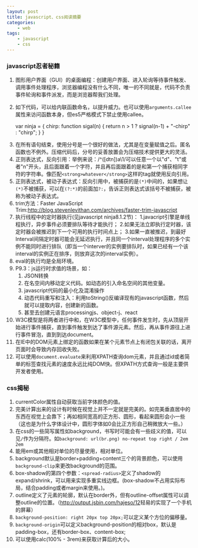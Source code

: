 ```yaml
---
layout: post
title: javascript、css阅读摘要
categories:
    - web
tags:
    - javascript
    - css
---
```


### javascript忍者秘籍
1. 图形用户界面（GUI）的桌面编程：创建用户界面、进入轮询等待事件触发、调用事件处理程序，浏览器编程没有什么不同，唯一的不同就是，代码不负责事件轮询和事件派发，而是浏览器帮我们处理。
2. 如下代码，可以给内联函数命名，以提升威力。也可以使用`arguments.callee`属性来访问函数本身，但es5严格模式下禁止使用callee。


	var ninja = {
		chirp: function sigal(n) {
			return n > 1 ? signal(n-1) + "-chirp" : "chirp";
		}
	}

<!-- more -->
3. 在所有语句结束，使用分号是一个很好的做法，尤其是在变量赋值之后。匿名函数也不例外。压缩代码后，分号的妥善放置会为压缩技术提供更大的灵活。
4. 正则表达式，反向引用：举例来说：/^([dtn])a\1/可以任意一个以"d"、"t"或者"n"开头，且后面跟着一个字符，并且再后面跟着的是和第一个捕获相同字符的字符串。像匹配`<strong>whatever</strong>`这样的tag就使用反向引用。
5. 正则表达式，被动子表达式：反向引用中，被捕获的是`(*)`中间的，如果想让`(*)`不被捕获，可以在`(?:*)`的前面加`?:`，告诉正则表达式该括号不被捕获，被称为被动子表达式。
6. trim方法：Faster JavaScript Trim:<http://blog.stevenlevithan.com/archives/faster-trim-javascript>
7. 执行线程中的定时器执行(见javascript ninja8.1.2节)：
	1.javacript引擎是单线程执行，异步事件必须要排队等待才能执行；
	2.如果无法立即执行定时器，该定时器会被推迟到下一个可用的执行时间点上；
	3.如果一直被推迟，到最好Interval间隔定时器可能会无延迟执行，并且同一个interval处理程序的多个实例不能同时进行排队（即当一个interver的实例要排队时，如果已经有一个该interval的实例正在排序，则放弃这次的interval实例）。
8. eval的执行均是全局环境。
9. P9.3：js运行时求值的场景，如：
	1. JSON转换
	2. 在名空间内移动定义代码。如动态的引入命名空间的其他变量。
	3. javascript代码的最小化及混淆操作
	4. 动态代码重写和注入：利用toString()反编译现有的javascript函数，然后就可以提取内容，创建新的函数。
	5. 甚至去创建元语言processingjs、object-j、react
10. W3C模型是将两者进行中和，在W3C模型中，任何事件发生时，先从顶层开始进行事件捕获，直到事件触发到达了事件源元素。然后，再从事件源往上进行事件冒泡，直到到达document。
11. 在IE中的DOM元素上绑定的函数如果在某个元素节点上有闭包关联的话，离开页面时会导致内存回收失败。
12. 可以使用`document.evaluate`来利用XPATH查询dom元素，并且通过id或者简单的标签查找元素的速度永远比纯DOM快。但XPATH方式查询一般是主要供开发者使用。

### css揭秘
1. currentColor属性自动获取当前字体颜色的值。
2. 完美计算出来的设计有时候在视觉上并不一定就是完美的。如完美垂直居中的东西在视觉上会靠下；再如相同宽高的正方形、圆形，看起来圆形会小一些（这也是为什么字体设计中，圆形字体如0会比正方形自己稍微放大一些。）
3. 在css的一些简写属性如background，书写时可能会有一些歧义的值，可以见`/`作为分隔符。如`background: url(br.png) no-repeat top right / 2em 2em`
4. 能用em或其他相对单位的尽量使用，相对单位。
5. background默认是border+padding+content三个的背景颜色，可以使用`background-clip`来更改background的范围。
6. box-shadow的第四个参数：`<spread-radius>`定义了shadow的expand/shrink，可以用来实现多重实线边框。(box-shadow不占用实际布局，结合padding或者margin来使用。)。
7. outline定义了元素的轮廓，默认在border外，但有outline-offset属性可以调整outline的位置。（<http://output.jsbin.com/hajeso/12>轻易的实现了一个手机的屏幕）
8. `background-position: right 20px top 20px;`可以定义某个方位的偏移量。
9. `background-origin`可以定义background-position的相对box，默认是padding-box，还有border-box、content-box;
10. 可以使用calc(100% - 3rem)来获取计算后的大小。
